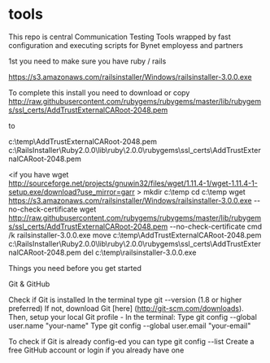 # tools
This repo is central Communication Testing Tools wrapped by fast configuration and executing scripts for Bynet employess and partners

1st you need to make sure you have ruby / rails
 
 https://s3.amazonaws.com/railsinstaller/Windows/railsinstaller-3.0.0.exe

 To complete this install you need to download or copy 
  http://raw.githubusercontent.com/rubygems/rubygems/master/lib/rubygems/ssl_certs/AddTrustExternalCARoot-2048.pem
  
  to
  
  c:\temp\AddTrustExternalCARoot-2048.pem c:\RailsInstaller\Ruby2.0.0\lib\ruby\2.0.0\rubygems\ssl_certs\AddTrustExternalCARoot-2048.pem

<if you have wget http://sourceforge.net/projects/gnuwin32/files/wget/1.11.4-1/wget-1.11.4-1-setup.exe/download?use_mirror=garr >
mkdir c:\temp
cd c:\temp
wget https://s3.amazonaws.com/railsinstaller/Windows/railsinstaller-3.0.0.exe --no-check-certificate
wget http://raw.githubusercontent.com/rubygems/rubygems/master/lib/rubygems/ssl_certs/AddTrustExternalCARoot-2048.pem --no-check-certificate
cmd /k railsinstaller-3.0.0.exe
move c:\temp\AddTrustExternalCARoot-2048.pem c:\RailsInstaller\Ruby2.0.0\lib\ruby\2.0.0\rubygems\ssl_certs\AddTrustExternalCARoot-2048.pem
del c:\temp\railsinstaller-3.0.0.exe  
  
  
Things you need before you get started

Git & GitHub

Check if Git is installed
In the terminal type git --version (1.8 or higher preferred)
If not, download Git [here] (http://git-scm.com/downloads). Then, setup your local Git profile - In the terminal:
Type git config --global user.name "your-name"
Type git config --global user.email "your-email"

To check if Git is already config-ed you can type git config --list
Create a free GitHub account or login if you already have one
